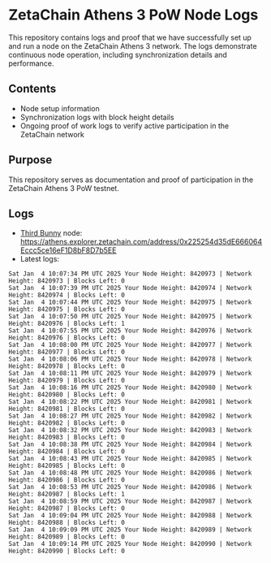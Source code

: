 # ZetaChain Athens 3 PoW Node Logs
This repository contains logs and proof that we have successfully set up and run a node on the ZetaChain Athens 3 network. The logs demonstrate continuous node operation, including synchronization details and performance.

## Contents
- Node setup information
- Synchronization logs with block height details
- Ongoing proof of work logs to verify active participation in the ZetaChain network

## Purpose
This repository serves as documentation and proof of participation in the ZetaChain Athens 3 PoW testnet.

## Logs

- [Third Bunny](https://thirdbunny.xyz/) node: https://athens.explorer.zetachain.com/address/0x225254d35dE666064Eccc5ce16eF1D8bF8D7b5EE
- Latest logs:
```
Sat Jan  4 10:07:34 PM UTC 2025 Your Node Height: 8420973 | Network Height: 8420973 | Blocks Left: 0
Sat Jan  4 10:07:39 PM UTC 2025 Your Node Height: 8420974 | Network Height: 8420974 | Blocks Left: 0
Sat Jan  4 10:07:44 PM UTC 2025 Your Node Height: 8420975 | Network Height: 8420975 | Blocks Left: 0
Sat Jan  4 10:07:50 PM UTC 2025 Your Node Height: 8420975 | Network Height: 8420976 | Blocks Left: 1
Sat Jan  4 10:07:55 PM UTC 2025 Your Node Height: 8420976 | Network Height: 8420976 | Blocks Left: 0
Sat Jan  4 10:08:00 PM UTC 2025 Your Node Height: 8420977 | Network Height: 8420977 | Blocks Left: 0
Sat Jan  4 10:08:06 PM UTC 2025 Your Node Height: 8420978 | Network Height: 8420978 | Blocks Left: 0
Sat Jan  4 10:08:11 PM UTC 2025 Your Node Height: 8420979 | Network Height: 8420979 | Blocks Left: 0
Sat Jan  4 10:08:16 PM UTC 2025 Your Node Height: 8420980 | Network Height: 8420980 | Blocks Left: 0
Sat Jan  4 10:08:22 PM UTC 2025 Your Node Height: 8420981 | Network Height: 8420981 | Blocks Left: 0
Sat Jan  4 10:08:27 PM UTC 2025 Your Node Height: 8420982 | Network Height: 8420982 | Blocks Left: 0
Sat Jan  4 10:08:32 PM UTC 2025 Your Node Height: 8420983 | Network Height: 8420983 | Blocks Left: 0
Sat Jan  4 10:08:38 PM UTC 2025 Your Node Height: 8420984 | Network Height: 8420984 | Blocks Left: 0
Sat Jan  4 10:08:43 PM UTC 2025 Your Node Height: 8420985 | Network Height: 8420985 | Blocks Left: 0
Sat Jan  4 10:08:48 PM UTC 2025 Your Node Height: 8420986 | Network Height: 8420986 | Blocks Left: 0
Sat Jan  4 10:08:53 PM UTC 2025 Your Node Height: 8420986 | Network Height: 8420987 | Blocks Left: 1
Sat Jan  4 10:08:59 PM UTC 2025 Your Node Height: 8420987 | Network Height: 8420987 | Blocks Left: 0
Sat Jan  4 10:09:04 PM UTC 2025 Your Node Height: 8420988 | Network Height: 8420988 | Blocks Left: 0
Sat Jan  4 10:09:09 PM UTC 2025 Your Node Height: 8420989 | Network Height: 8420989 | Blocks Left: 0
Sat Jan  4 10:09:14 PM UTC 2025 Your Node Height: 8420990 | Network Height: 8420990 | Blocks Left: 0
```

